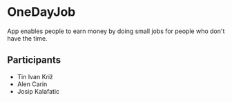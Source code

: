 ﻿# OneDayJob

App enables people to earn money by doing small jobs for people who don't have the time.

## Participants

* Tin Ivan Križ
* Alen Carin
* Josip Kalafatic